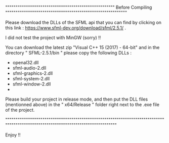 """"""""""""""""""""""""""""""""""""""""""""""""""""" Before Compiling """""""""""""""""""""""""""""""""""""""""""""""""""""""""""

Please download the DLLs of the SFML api that you can find by clicking on this link : https://www.sfml-dev.org/download/sfml/2.5.1/ .

I did not test the project with MinGW (sorry) !!

You can download the latest zip "Visual C++ 15 (2017) - 64-bit" and in the directory " SFML-2.5.1/bin " please copy the following DLLs :

- openal32.dll
- sfml-audio-2.dll
- sfml-graphics-2.dll
- sfml-system-2.dll
- sfml-window-2.dll
- 
Please build your project in release mode, and then put the DLL files (mentionned above) in the " x64/Release " folder right next to the .exe file of the project.

"""""""""""""""""""""""""""""""""""""""""""""""""""""""""""""""""""""""""""""""""""""""""""""""""""""""""""""""""""""""""""""""""""

Enjoy !!

